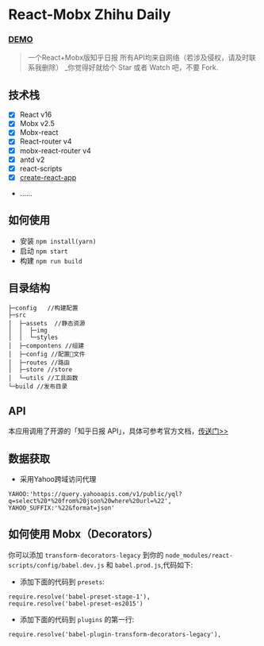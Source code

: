 # React-Mobx Zhihu Daily

### [DEMO](https://hancoson.github.io/react-mobx-demo/build/index.html)
> 一个React+Mobx版知乎日报 所有API均来自网络（若涉及侵权，请及时联系我删除）
> _你觉得好就给个 Star 或者 Watch 吧，不要 Fork.

## 技术栈
- [x] React v16
- [x] Mobx v2.5
- [x] Mobx-react
- [x] React-router v4
- [x] mobx-react-router v4
- [x] antd v2
- [x] react-scripts
- [x] [create-react-app](https://github.com/facebookincubator/create-react-app)
- ……
 
## 如何使用
- 安装 `npm install(yarn)`
- 启动 `npm start`
- 构建 `npm run build`
 
## 目录结构
```$xslt
├─config   //构建配置
├─src
│  ├─assets  //静态资源
│  │  ├─img
│  │  └─styles
│  ├─compontens //组建
│  ├─config //配置文件
│  ├─routes //路由
│  ├─store //store
│  └─utils //工具函数
└─build //发布目录
```

## API
本应用调用了开源的「知乎日报 API」，具体可参考官方文档，[传送门>>](https://github.com/izzyleung/ZhihuDailyPurify/wiki/%E7%9F%A5%E4%B9%8E%E6%97%A5%E6%8A%A5-API-%E5%88%86%E6%9E%90)


## 数据获取
- 采用Yahoo跨域访问代理
```$xslt
YAHOO:'https://query.yahooapis.com/v1/public/yql?q=select%20*%20from%20json%20where%20url=%22',
YAHOO_SUFFIX:'%22&format=json'
```

## 如何使用 Mobx（Decorators）

你可以添加 `transform-decorators-legacy` 到你的 `node_modules/react-scripts/config/babel.dev.js` 和 `babel.prod.js`,代码如下:

- 添加下面的代码到 `presets`:

```
require.resolve('babel-preset-stage-1'),
require.resolve('babel-preset-es2015')
```
- 添加下面的代码到 `plugins` 的第一行:
```
require.resolve('babel-plugin-transform-decorators-legacy'),
```